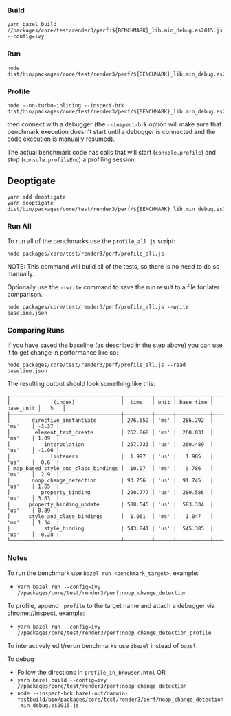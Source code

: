 ### Build

```
yarn bazel build //packages/core/test/render3/perf:${BENCHMARK}_lib.min_debug.es2015.js --config=ivy
```

### Run 

```
node dist/bin/packages/core/test/render3/perf/${BENCHMARK}_lib.min_debug.es2015.js
```

### Profile

```
node --no-turbo-inlining --inspect-brk dist/bin/packages/core/test/render3/perf/${BENCHMARK}_lib.min_debug.es2015.js
```

then connect with a debugger (the `--inspect-brk` option will make sure that benchmark execution doesn't start until a debugger is connected and the code execution is manually resumed). 

The actual benchmark code has calls that will start (`console.profile`) and stop (`console.profileEnd`) a profiling session.

## Deoptigate

```
yarn add deoptigate
yarn deoptigate dist/bin/packages/core/test/render3/perf/${BENCHMARK}_lib.min_debug.es2015.js
```

### Run All

To run all of the benchmarks use the `profile_all.js` script:
```
node packages/core/test/render3/perf/profile_all.js
```

NOTE: This command will build all of the tests, so there is no need to do so manually.

Optionally use the `--write` command to save the run result to a file for later comparison.


```
node packages/core/test/render3/perf/profile_all.js --write baseline.json
```

### Comparing Runs

If you have saved the baseline (as described in the step above) you can use it to get change in performance like so:

```
node packages/core/test/render3/perf/profile_all.js --read baseline.json
```

The resulting output should look something like this:
```
┌────────────────────────────────────┬─────────┬──────┬───────────┬───────────┬───────┐
│              (index)               │  time   │ unit │ base_time │ base_unit │   %   │
├────────────────────────────────────┼─────────┼──────┼───────────┼───────────┼───────┤
│       directive_instantiate        │ 276.652 │ 'ms' │  286.292  │   'ms'    │ -3.37 │
│        element_text_create         │ 262.868 │ 'ms' │  260.031  │   'ms'    │ 1.09  │
│           interpolation            │ 257.733 │ 'us' │  260.489  │   'us'    │ -1.06 │
│             listeners              │  1.997  │ 'us' │   1.985   │   'us'    │  0.6  │
│ map_based_style_and_class_bindings │  10.07  │ 'ms' │   9.786   │   'ms'    │  2.9  │
│       noop_change_detection        │ 93.256  │ 'us' │  91.745   │   'us'    │ 1.65  │
│          property_binding          │ 290.777 │ 'us' │  280.586  │   'us'    │ 3.63  │
│      property_binding_update       │ 588.545 │ 'us' │  583.334  │   'us'    │ 0.89  │
│      style_and_class_bindings      │  1.061  │ 'ms' │   1.047   │   'ms'    │ 1.34  │
│           style_binding            │ 543.841 │ 'us' │  545.385  │   'us'    │ -0.28 │
└────────────────────────────────────┴─────────┴──────┴───────────┴───────────┴───────┘
```

### Notes

To run the benchmark use `bazel run <benchmark_target>`, example:
- `yarn bazel run --config=ivy //packages/core/test/render3/perf:noop_change_detection`

To profile, append `_profile` to the target name and attach a debugger via chrome://inspect, example:
- `yarn bazel run --config=ivy //packages/core/test/render3/perf:noop_change_detection_profile`

To interactively edit/rerun benchmarks use `ibazel` instead of `bazel`.

To debug
- Follow the directions in `profile_in_browser.html`
OR
- `yarn bazel build --config=ivy //packages/core/test/render3/perf:noop_change_detection`
- `node --inspect-brk bazel-out/darwin-fastbuild/bin/packages/core/test/render3/perf/noop_change_detection.min_debug.es2015.js`